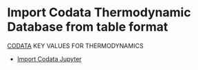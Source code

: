 # Import Codata Thermodynamic Database from table format

[CODATA](http://www.codata.info/resources/databases/key1.html) KEY VALUES FOR THERMODYNAMICS

- [Import Codata Jupyter](import-codata-table-data.ipynb)
